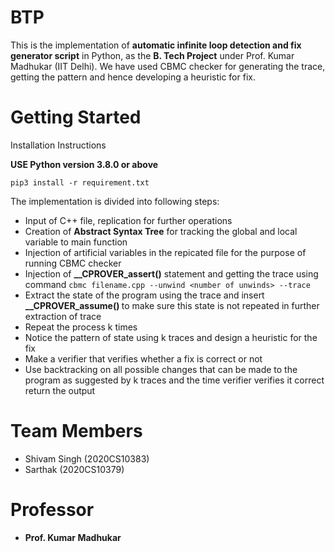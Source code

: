 # BTP

This is the implementation of <b>automatic infinite loop detection and fix generator script</b> in Python, as the <b>B. Tech Project</b> under Prof. Kumar Madhukar (IIT Delhi). We have used CBMC checker for generating the trace, getting the pattern and hence developing a heuristic for fix.

# Getting Started

Installation Instructions

<b>USE Python version 3.8.0 or above</b>

`pip3 install -r requirement.txt`

The implementation is divided into following steps:

* Input of C++ file, replication for further operations
* Creation of <b>Abstract Syntax Tree</b> for tracking the global and local variable to main function
* Injection of artificial variables in the repicated file for the purpose of running CBMC checker
* Injection of <b>__CPROVER_assert()</b> statement and getting the trace using command `cbmc filename.cpp --unwind <number of unwinds> --trace`
* Extract the state of  the program using the trace and insert <b>__CPROVER_assume() </b> to make sure this state is not repeated in further extraction of trace
* Repeat the process k times
* Notice the pattern of state using k traces and design a heuristic for the fix
* Make a verifier that verifies whether a fix is correct or not
* Use backtracking on all possible changes that can be made to the program as suggested by k traces and the time verifier verifies it correct return the output
  
# Team Members

* Shivam Singh (2020CS10383)
* Sarthak (2020CS10379)
  
# Professor

* <b>Prof. Kumar Madhukar</b>

